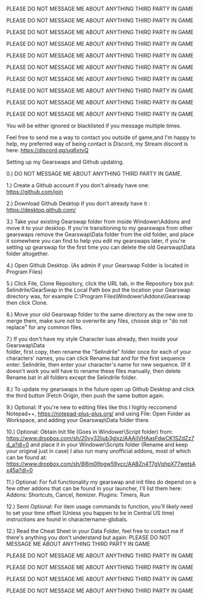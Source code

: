 PLEASE DO NOT MESSAGE ME ABOUT ANYTHING THIRD PARTY IN GAME

PLEASE DO NOT MESSAGE ME ABOUT ANYTHING THIRD PARTY IN GAME

PLEASE DO NOT MESSAGE ME ABOUT ANYTHING THIRD PARTY IN GAME

PLEASE DO NOT MESSAGE ME ABOUT ANYTHING THIRD PARTY IN GAME

PLEASE DO NOT MESSAGE ME ABOUT ANYTHING THIRD PARTY IN GAME

PLEASE DO NOT MESSAGE ME ABOUT ANYTHING THIRD PARTY IN GAME

PLEASE DO NOT MESSAGE ME ABOUT ANYTHING THIRD PARTY IN GAME

PLEASE DO NOT MESSAGE ME ABOUT ANYTHING THIRD PARTY IN GAME

PLEASE DO NOT MESSAGE ME ABOUT ANYTHING THIRD PARTY IN GAME

PLEASE DO NOT MESSAGE ME ABOUT ANYTHING THIRD PARTY IN GAME

You will be either ignored or blacklisted if you message multiple times.

Feel free to send me a way to contact you outside of game,and I'm happy to help, my preferred way of being contact is Discord, my Stream discord is here: https://discord.gg/ug6xtvQ

Setting up my Gearswaps and Github updating.

0.) DO NOT MESSAGE ME ABOUT ANYTHING THIRD PARTY IN GAME.

1.) Create a Github account if you don't already have one: https://github.com/join

2.) Download Github Desktop if you don't already have it : https://desktop.github.com/

3.) Take your existing Gearswap folder from inside Windower\Addons and move it to your desktop.
    If you're transitioning to my gearswaps from other gearswaps remove the Gearswap\Data folder
    from the old folder, and place it somewhere you can find to help you edit my gearswaps later, if
    you're setting up gearswap for the first time you can delete the old Gearswap\Data folder
    altogether.
    
4.) Open Github Desktop. (As admin if your Gearswap Folder is located in Program Files)

5.) Click File, Clone Repository, click the URL tab, in the Repository box put: Selindrile/GearSwap
    in the Local Path box put the location your Gearswap directory was, for example
    C:\Program Files\Windower\Addons\Gearswap           then click Clone.
    
6.) Move your old Gearswap folder to the same directory as the new one to merge them,
    make sure not to overwrite any files, choose skip or "do not replace" for any common files.

7.) If you don't have my style Character luas already, then inside your Gearswap\Data\
	folder, first copy, then rename the "Selindrile" folder once for each of your
	characters' names, you can click Rename.bat and for the first sequence enter:
	Selindrile, then enter your character's name for new sequence. (If it doesn't work
	you will have to rename these files manually, then delete Rename.bat in all folders
	except the Selindrile folder.
	

8.) To update my gearswaps in the future open up Github Desktop and click the third button (Fetch Origin, then
    push the same button again.
	
9.) Optional: If you're new to editing files like this I highly reccomend Notepad++, https://notepad-plus-plus.org/
    and using File: Open Folder as Workspace, and adding your Gearswap\Data folder there.
  
10.) Optional: Obtain Init file (Goes in Windower\Script folder) from:
    https://www.dropbox.com/sh/20vy32liub3glxz/AAAiIVHAasFdwCK1SZdZz7d_a?dl=0
	and place it in your Windower\Scripts folder (Rename and keep your
	original just in case) I also run many unofficial addons, most of which can be found at:
	https://www.dropbox.com/sh/8l6m0lfpgw59ycc/AABZn4T7gVphpX77wetsAx45a?dl=0
    
11.) Optional: For full functionality my gearswap and init files do depend on a few other addons that can
    be found in your launcher, I'll list them here: Addons: Shortcuts, Cancel, Itemizer. Plugins: Timers, Run

12.) Semi Optional: For item usage commands to function, you'll likely need to set your time offset (Unless you happen to be in Central 	US time) instructions are found in charactername-globals.

12.) Read the Cheat Sheet in your Data Folder, feel free to contact me if there's anything you don't understand but again:
PLEASE DO NOT MESSAGE ME ABOUT ANYTHING THIRD PARTY IN GAME

PLEASE DO NOT MESSAGE ME ABOUT ANYTHING THIRD PARTY IN GAME

PLEASE DO NOT MESSAGE ME ABOUT ANYTHING THIRD PARTY IN GAME

PLEASE DO NOT MESSAGE ME ABOUT ANYTHING THIRD PARTY IN GAME

PLEASE DO NOT MESSAGE ME ABOUT ANYTHING THIRD PARTY IN GAME
